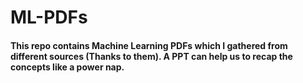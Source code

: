 # ML-PDFs
#### This repo contains Machine Learning PDFs which I gathered from different sources (Thanks to them). A PPT can help us to recap the concepts like a power nap. 
